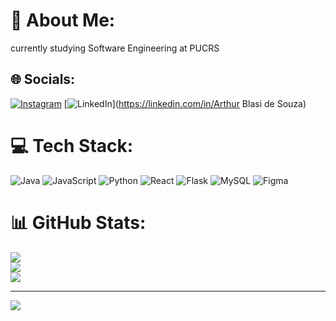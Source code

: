 # 💫 About Me:
currently studying Software Engineering at PUCRS


## 🌐 Socials:
[![Instagram](https://img.shields.io/badge/Instagram-%23E4405F.svg?logo=Instagram&logoColor=white)](https://instagram.com/_blasi) [![LinkedIn](https://img.shields.io/badge/LinkedIn-%230077B5.svg?logo=linkedin&logoColor=white)](https://linkedin.com/in/Arthur Blasi de Souza) 

# 💻 Tech Stack:
![Java](https://img.shields.io/badge/java-%23ED8B00.svg?style=for-the-badge&logo=openjdk&logoColor=white) ![JavaScript](https://img.shields.io/badge/javascript-%23323330.svg?style=for-the-badge&logo=javascript&logoColor=%23F7DF1E) ![Python](https://img.shields.io/badge/python-3670A0?style=for-the-badge&logo=python&logoColor=ffdd54) ![React](https://img.shields.io/badge/react-%2320232a.svg?style=for-the-badge&logo=react&logoColor=%2361DAFB) ![Flask](https://img.shields.io/badge/flask-%23000.svg?style=for-the-badge&logo=flask&logoColor=white) ![MySQL](https://img.shields.io/badge/mysql-4479A1.svg?style=for-the-badge&logo=mysql&logoColor=white) ![Figma](https://img.shields.io/badge/figma-%23F24E1E.svg?style=for-the-badge&logo=figma&logoColor=white)
# 📊 GitHub Stats:
![](https://github-readme-stats.vercel.app/api?username=ArthurBlasi&theme=dark&hide_border=false&include_all_commits=false&count_private=false)<br/>
![](https://github-readme-streak-stats.herokuapp.com/?user=ArthurBlasi&theme=dark&hide_border=false)<br/>
![](https://github-readme-stats.vercel.app/api/top-langs/?username=ArthurBlasi&theme=dark&hide_border=false&include_all_commits=false&count_private=false&layout=compact)

---
[![](https://visitcount.itsvg.in/api?id=ArthurBlasi&icon=0&color=11)](https://visitcount.itsvg.in)

<!-- Proudly created with GPRM ( https://gprm.itsvg.in ) -->
